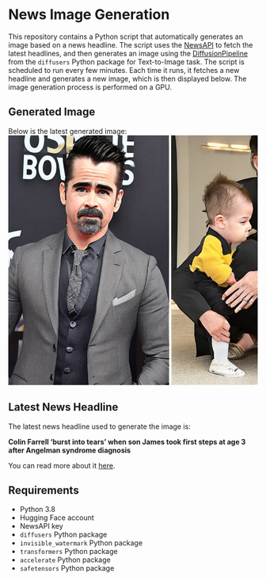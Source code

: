 # News Image Generation
This repository contains a Python script that automatically generates an image based on a news headline. The script uses the [NewsAPI](https://newsapi.org/) to fetch the latest headlines, and then generates an image using the [DiffusionPipeline](https://github.com/huggingface/diffusers) from the `diffusers` Python package for Text-to-Image task.
The script is scheduled to run every few minutes. Each time it runs, it fetches a new headline and generates a new image, which is then displayed below. The image generation process is performed on a GPU.

## Generated Image
Below is the latest generated image:
![Generated Image](image.png)

## Latest News Headline
The latest news headline used to generate the image is:

**Colin Farrell ‘burst into tears’ when son James took first steps at age 3 after Angelman syndrome diagnosis**

You can read more about it [here](https://news.google.com/rss/articles/CBMiugFBVV95cUxOZTVHSFZDbWhZZ1NLUW1sRFBEWEp5TnlrS09BdkNuQW9BbWduMDcyaGRfS2I4S0VURUJNNnBXS2VjWnRGVXNoU1lTMG5sVkN6enJiYktfR1g4Y054Z0pLLVFSQzBWOHd2ZURzSERBWFNLWGRFMnAtWWswMDhDYmRMRTRjM3JDclN2Nm8tVzAzQ256YUhsNTFERFVJZDVTRENnX1NZYkduaUNfcEtOY1ktMTAtRzlQenREbVE?oc=5).

## Requirements
- Python 3.8
- Hugging Face account
- NewsAPI key
- `diffusers` Python package
- `invisible_watermark` Python package
- `transformers` Python package
- `accelerate` Python package
- `safetensors` Python package
